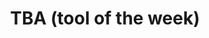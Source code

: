 ---
layout : null
title : "TBA (tool of the week)"
speaker : "Matthew Coyle"
start : "0930"
end : "1000"
---